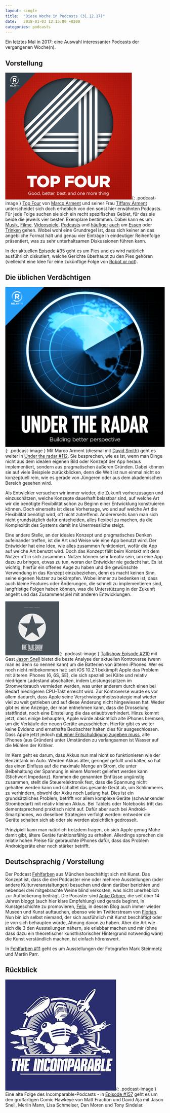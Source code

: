 ```yaml
---
layout: single
title:  "Diese Woche in Podcasts (31.12.17)"
date:   2018-01-03 12:15:00 +0200
categories: podcasts
---
```

Ein letztes Mal in 2017: eine Auswahl interessanter Podcasts der vergangenen Woche(n).

## Vorstellung

![top]{: .podcast-image } [Top Four](https://www.relay.fm/topfour/) von [Marco Arment](https://marco.org/) und seiner Frau [Tiffany Arment](https://twitter.com/tiffanyarment) unterscheidet sich doch erheblich von den sonst hier erwähnten Podcasts. Für jede Folge suchen sie sich ein recht spezifisches Gebiet, für das sie beide die jeweils vier besten Exemplare bestimmen. Dabei kann es um [Musik](https://www.relay.fm/topfour/30), [Filme](https://www.relay.fm/topfour/12), [Videospiele](https://www.relay.fm/topfour/34), [Podcasts](https://www.relay.fm/topfour/5) und [häufiger](https://www.relay.fm/topfour/10) [auch](https://www.relay.fm/topfour/14) um [Essen](https://www.relay.fm/topfour/19) oder [Trinken](https://www.relay.fm/topfour/16) gehen. Wobei wohl eine Grundregel ist, dass sich keiner an das angebliche Format hält und genau vier Einträge in eindeutiger Reihenfolge präsentiert, was zu sehr unterhaltsamen Diskussionen führen kann. 

In der aktuellen [Episode #35](https://www.relay.fm/topfour/35) geht es um Pies und es wird natürlich ausführlich diskutiert, welche Gerichte überhaupt zu den Pies gehören (vielleicht eine Idee für eine zukünftige Folge von [Robot or not](https://www.theincomparable.com/robot/)).

## Die üblichen Verdächtigen

![radar]{: .podcast-image } Mit Marco Arment (diesmal mit [David Smith](https://twitter.com/_davidsmith)) geht es weiter in [Under the radar #112](https://www.relay.fm/radar/112). Sie besprechen, wie es ist, wenn man Dinge nicht aus dem idealen eigenen Bild oder Konzept der App heraus implementiert, sondern aus pragmatischen äußeren Gründen. Dabei können sie auf viele Beispiele zurückblicken, denn die Welt ist nun einmal nicht so konzeptuell rein, wie es gerade von Jüngeren oder aus dem akademischen Bereich gesehen wird. 

Als Entwickler versuchen wir immer wieder, die Zukunft vorherzusagen und einzuschätzen, welche Konzepte dauerhaft belastbar sind, auf welche Art wir die benötigte Flexibilität schon zu Beginn einer Entwicklung konstruieren können. Doch einerseits ist diese Vorhersage, wo und auf welche Art die Flexibilität benötigt wird, oft nicht zutreffend. Andererseits kann man sich nicht grundsätzlich dafür entscheiden, alles flexibel zu machen, da die Komplexität des Systems damit ins Unermessliche steigt. 

Eine andere Stelle, an der ideales Konzept und pragmatisches Denken aufeinander treffen, ist die Art und Weise wie eine App benutzt wird. Der Entwickler hat eine Idee, wie alles zusammen funktioniert, wofür die App auf welche Art benutzt wird. Doch das Konzept fällt beim Kontakt mit dem Nutzer oft in sich zusammen. Nutzer können sehr kreativ sein, um eine App dazu zu bringen, etwas zu tun, woran der Entwickler nie gedacht hat. Es ist wichtig, hierfür ein offenes Auge zu haben und die gewünschte Verwendung in das Konzept einzubeziehen, denn es macht keinen Sinn, seine eigenen Nutzer zu bekämpfen. Wobei immer zu bedenken ist, dass auch kleine Features oder Änderungen, die schnell zu implementieren sind, langfristige Folgen haben können, was die Unterstützung in der Zukunft angeht und das Zusammenspiel mit anderen Entwicklungen.

![talk]{: .podcast-image } [Talkshow Episode #210](https://daringfireball.net/thetalkshow/2017/12/30/ep-210) mit Gast [Jason Snell](https://sixcolors.com/) bietet die beste Analyse der aktuellen Kontroverse (wenn man es denn so nennen kann) um die Batterien von älteren iPhones. Wer es noch nicht mitbekommen hat: seit iOS 10.2.1 bekämpft Apple das Problem mit älteren iPhones (6, 6S, SE), die sich speziell bei Kälte und relativ niedrigem Ladestand abschalten, indem Leistungsspitzen im Stromverbrauch vermieden werden, was unter anderem durch einen bei Bedarf niedrigeren CPU-Takt erreicht wird. Zur Kontroverse wurde es vor allem dadurch, dass Apple seine Verschwiegenheitsstrategie mal wieder viel zu weit getrieben und auf diese Änderung nicht hingewiesen hat. Weder gibt es eine Anzeige, der man entnehmen kann, dass die Drosselung stattfindet, noch eine Einstellung die das erlaubt/verhindert. Hinzu kommt jetzt, dass einige behaupten, Apple würde absichtlich alte iPhones bremsen, um die Verkäufe der neuen Geräte anzuschieben. Hierfür gibt es weiter keine Evidenz und ernsthafte Beobachter halten dies für ausgeschlossen. Dass Apple jetzt jedoch [mit einer Entschuldigung zugeben muss](https://www.apple.com/iphone-battery-and-performance/), alte iPhones (aus Gründen) unter Umständen zu verlangsamen ist Wasser auf die Mühlen der Kritiker. 

Im Kern geht es darum, dass Akkus nun mal nicht so funktionieren wie der Benzintank im Auto. Werden Akkus älter, geringer gefüllt und kälter, so hat das einen Einfluss auf die maximale Menge an Strom, die unter Beibehaltung der Spannung in einem Moment geliefert werden kann (Stichwort Impedanz). Kommen die genannten Einflüsse ungünstig zusammen, stellt die Steuerelektronik fest, dass die Spannung nicht gehalten werden kann und schaltet das gesamte Gerät ab, um Schlimmeres zu verhindern, obwohl der Akku noch Ladung hat. Dies ist ein grundsätzliches Problem, betrifft vor allem komplexe Geräte (schwankender Strombedarf) mit relativ kleinen Akkus. Bei Tablets oder Notebooks tritt das dementsprechend praktisch nicht auf. Dafür aber auch bei Android-Smartphones, wo dieselben Strategien verfolgt werden: entweder die Geräte schalten sich ab oder sie werden absichtlich gedrosselt. 

Prinzipiell kann man natürlich trotzdem fragen, ob sich Apple genug Mühe damit gibt, ältere Geräte funktionsfähig zu erhalten. Allerdings sprechen die relativ hohen Preise für gebrauchte iPhones dafür, dass das Problem Androidgeräte eher noch stärker betrifft.

## Deutschsprachig / Vorstellung

Der Podcast [Fehlfarben](https://fehlfarbenpodcast.wordpress.com) aus München beschäftigt sich mit Kunst. Das Konzept ist, dass die drei Podcaster eine oder mehrere Ausstellungen (oder andere Kulturveranstaltungen) besuchen und dann darüber berichten und nebenbei drei mitgebrachte Weine blind verkosten, was nicht unerheblich zur Auflockerung beiträgt. Die Pocaster sind [Anke Gröner](http://ankegroener.de), die seit über 14 Jahren bloggt (auch hier klare Empfehlung) und gerade beginnt, in Kunstgeschichte zu promovieren, [Felix](https://sammysagt.wordpress.com), in dessen Blog auch immer wieder Museen und Kunst auftauchen, ebenso wie im Twitterstream von [Florian](https://twitter.com/munifornication). Nun bin ich selbst niemand, der sich ausführlich mit Kunst beschäftigt oder je von sich behaupten würde, Ahnung davon zu haben. Aber die Art wie sich die 3 den Ausstellungen nähern, sie erlebbar machen und mir (ohne dass dazu ein theoretischer kunsthistorischer Hintergrund notwendig wäre) die Kunst verständlich machen, ist einfach hörenswert. 

In [Fehlfarben #11](https://fehlfarbenpodcast.wordpress.com/2017/11/20/fehlfarben-11-mark-steinmetz-martin-parr/) geht es um Ausstellungen der Fotografen Mark Steinmetz und Martin Parr. 

## Rückblick

![incomparable]{: .podcast-image } Eine alte Folge des Incomparable-Podcasts - in [Episode #157](https://www.theincomparable.com/theincomparable/157/) geht es um den großartigen Comic Hawkeye von Matt Fraction und David Aja mit Jason Snell, Merlin Mann, Lisa Schmeiser, Dan Moren und Tony Sindelar. 


[agents]: /assets/images/freeagents_artwork.png.jpg "Free Agents"
[atp]: /assets/images/atp_400x400.jpg "Accidental Tech Podcast"
[b2w]: /assets/images/b2w_quarter.jpg "Back to Work"
[core]: /assets/images/coreint_400x400.png "Core Intuition"
[friday]: /assets/images/do_by_friday.jpg "Do by Friday"
[incomparable]: /assets/images/logo-theincomparable-1x.jpg "The Incomparable"
[mpu]: /assets/images/mpu_350.png "Mac Power Users"
[radar]: /assets/images/radar_artwork.png "Under the Radar"
[talk]: /assets/images/talkshow_170x170bb.jpg "The Talk Show"
[timetable]: /assets/images/timetable.png "Timetable"
[top]: /assets/images/topfour_400x400.jpg "Top Four"